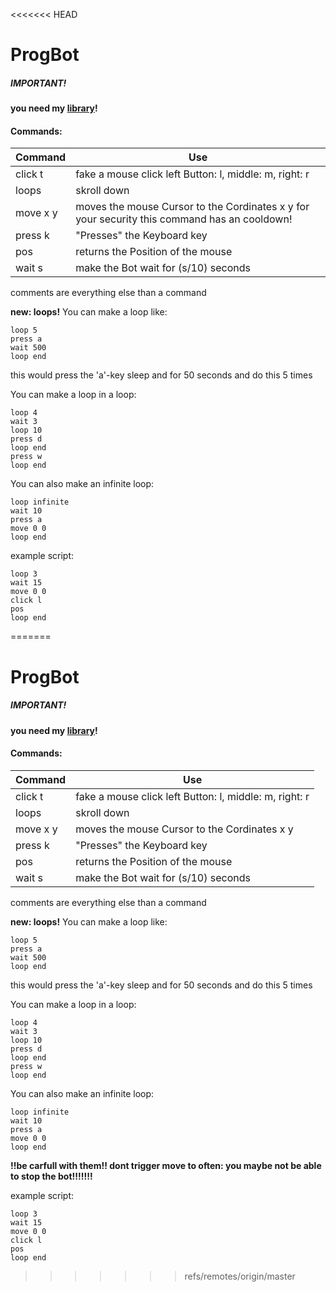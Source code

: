 <<<<<<< HEAD
# ProgBot

##### IMPORTANT!
__you need my [library](http://github.com/mrbesen/Y-Lib)!__


#### Commands:
Command | Use
--------|----------
click t | fake a mouse click left Button: l, middle: m, right: r
loops | skroll down 
move x y | moves the mouse Cursor to the Cordinates x y for your security this command has an cooldown!
press k | "Presses" the Keyboard key
pos | returns the Position of the mouse
wait s |make the Bot wait for (s/10) seconds

comments are everything else than a command

__new: loops!__
You can make a loop like:
```
loop 5
press a
wait 500
loop end
```
this would press the 'a'-key sleep and for 50 seconds and do this 5 times

You can make a loop in a loop:
```
loop 4
wait 3
loop 10
press d
loop end
press w
loop end
```

You can also make an infinite loop:
```
loop infinite
wait 10
press a
move 0 0
loop end
```



example script:
```
loop 3
wait 15
move 0 0
click l
pos
loop end
```
=======
# ProgBot

##### IMPORTANT!
__you need my [library](http://github.com/mrbesen/Y-Lib)!__


#### Commands:
Command | Use
--------|----------
click t | fake a mouse click left Button: l, middle: m, right: r
loops | skroll down 
move x y | moves the mouse Cursor to the Cordinates x y
press k | "Presses" the Keyboard key
pos | returns the Position of the mouse
wait s |make the Bot wait for (s/10) seconds

comments are everything else than a command

__new: loops!__
You can make a loop like:
```
loop 5
press a
wait 500
loop end
```
this would press the 'a'-key sleep and for 50 seconds and do this 5 times

You can make a loop in a loop:
```
loop 4
wait 3
loop 10
press d
loop end
press w
loop end
```

You can also make an infinite loop:
```
loop infinite
wait 10
press a
move 0 0
loop end
```
__!!be carfull with them!! dont trigger move to often: you maybe not be able to stop the bot!!!!!!!__


example script:
```
loop 3
wait 15
move 0 0
click l
pos
loop end
```
>>>>>>> refs/remotes/origin/master
